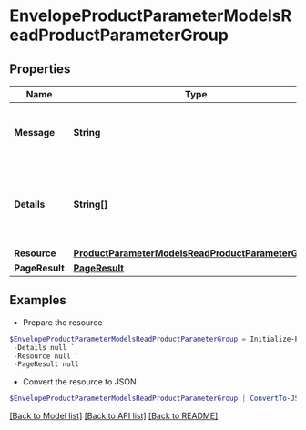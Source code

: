 # EnvelopeProductParameterModelsReadProductParameterGroup
## Properties

Name | Type | Description | Notes
------------ | ------------- | ------------- | -------------
**Message** | **String** | A status message for the action taken. | [optional] 
**Details** | **String[]** | Any validation messages for the data on the current action. | [optional] 
**Resource** | [**ProductParameterModelsReadProductParameterGroup**](ProductParameterModelsReadProductParameterGroup.md) |  | [optional] 
**PageResult** | [**PageResult**](PageResult.md) |  | [optional] 

## Examples

- Prepare the resource
```powershell
$EnvelopeProductParameterModelsReadProductParameterGroup = Initialize-PSOpenAPIToolsEnvelopeProductParameterModelsReadProductParameterGroup  -Message null `
 -Details null `
 -Resource null `
 -PageResult null
```

- Convert the resource to JSON
```powershell
$EnvelopeProductParameterModelsReadProductParameterGroup | ConvertTo-JSON
```

[[Back to Model list]](../README.md#documentation-for-models) [[Back to API list]](../README.md#documentation-for-api-endpoints) [[Back to README]](../README.md)

